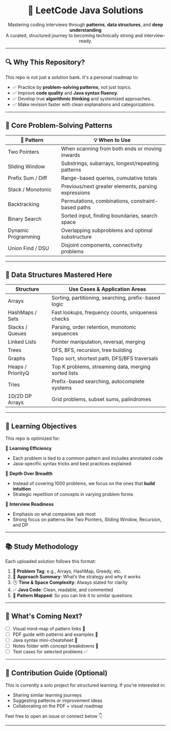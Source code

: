 <h1 align="center">📘 LeetCode Java Solutions</h1>

<p align="center">
  Mastering coding interviews through <strong>patterns</strong>, <strong>data structures</strong>, and <strong>deep understanding</strong><br/>
  A curated, structured journey to becoming technically strong and interview-ready.
</p>

---

## 🔍 Why This Repository?

This repo is not just a solution bank. It's a personal roadmap to:
- ✅ Practice by **problem-solving patterns**, not just topics.
- ✅ Improve **code quality** and **Java syntax fluency**.
- ✅ Develop true **algorithmic thinking** and systemized approaches.
- ✅ Make revision faster with clean explanations and categorizations.

---

## 🧠 Core Problem-Solving Patterns

| 🧩 Pattern            | 💡 When to Use                                      |
|----------------------|-----------------------------------------------------|
| Two Pointers         | When scanning from both ends or moving inwards      |
| Sliding Window       | Substrings, subarrays, longest/repeating patterns   |
| Prefix Sum / Diff    | Range-based queries, cumulative totals              |
| Stack / Monotonic    | Previous/next greater elements, parsing expressions |
| Backtracking         | Permutations, combinations, constraint-based paths  |
| Binary Search        | Sorted input, finding boundaries, search space      |
| Dynamic Programming  | Overlapping subproblems and optimal substructure    |
| Union Find / DSU     | Disjoint components, connectivity problems          |

---

## 🧰 Data Structures Mastered Here

| Structure        | Use Cases & Application Areas                        |
|------------------|------------------------------------------------------|
| Arrays           | Sorting, partitioning, searching, prefix-based logic |
| HashMaps / Sets  | Fast lookups, frequency counts, uniqueness checks    |
| Stacks / Queues  | Parsing, order retention, monotonic sequences        |
| Linked Lists     | Pointer manipulation, reversal, merging              |
| Trees            | DFS, BFS, recursion, tree building                   |
| Graphs           | Topo sort, shortest path, DFS/BFS traversals         |
| Heaps / PriorityQ| Top K problems, streaming data, merging sorted lists |
| Tries            | Prefix-based searching, autocomplete systems         |
| 1D/2D DP Arrays  | Grid problems, subset sums, palindromes              |

---

## 🧭 Learning Objectives

This repo is optimized for:

📘 **Learning Efficiency**  
- Each problem is tied to a common pattern and includes annotated code  
- Java-specific syntax tricks and best practices explained

🧠 **Depth Over Breadth**  
- Instead of covering 1000 problems, we focus on the ones that **build intuition**  
- Strategic repetition of concepts in varying problem forms

💼 **Interview Readiness**  
- Emphasis on what companies ask most
- Strong focus on patterns like Two Pointers, Sliding Window, Recursion, and DP

---

## 📚 Study Methodology

Each uploaded solution follows this format:

1. 🔖 **Problem Tag**: e.g., Arrays, HashMap, Greedy, etc.
2. 🧠 **Approach Summary**: What’s the strategy and why it works
3. 🕒 **Time & Space Complexity**: Always stated for clarity
4. ✅ **Java Code**: Clean, readable, and commented
5. 🧩 **Pattern Mapped**: So you can link it to similar questions

---

## 🚀 What's Coming Next?

- [ ] Visual mind-map of pattern links 🔗  
- [ ] PDF guide with patterns and examples 📄  
- [ ] Java syntax mini-cheatsheet 🧾  
- [ ] Notes folder with concept breakdowns 📘  
- [ ] Test cases for selected problems ✅  

---

## 📌 Contribution Guide (Optional)

This is currently a solo project for structured learning. If you're interested in:
- Sharing similar learning journeys
- Suggesting patterns or improvement ideas
- Collaborating on the PDF + visual roadmap

Feel free to open an issue or connect below 👇

---
